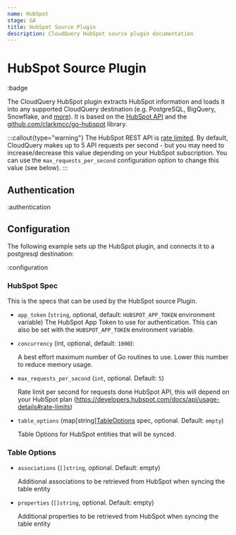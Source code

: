 ```yaml
---
name: HubSpot
stage: GA
title: HubSpot Source Plugin
description: CloudQuery HubSpot source plugin documentation
---
```


# HubSpot Source Plugin

:badge

The CloudQuery HubSpot plugin extracts HubSpot information and loads it into any supported CloudQuery destination (e.g. PostgreSQL, BigQuery, Snowflake, and [more](/docs/plugins/destinations/overview)). It is based on the [HubSpot API](https://developers.hubspot.com/docs/api/overview) and the [github.com/clarkmcc/go-hubspot](https://github.com/clarkmcc/go-hubspot) library.

:::callout{type="warning"}
The HubSpot REST API is [rate limited](https://developers.hubspot.com/docs/api/usage-details#rate-limits).
By default, CloudQuery makes up to 5 API requests per second - but you may need to increase/decrease this value depending on your HubSpot subscription.
You can use the `max_requests_per_second` configuration option to change this value (see below).
:::

## Authentication

:authentication

## Configuration

The following example sets up the HubSpot plugin, and connects it to a postgresql destination:

:configuration

### HubSpot Spec

This is the specs that can be used by the HubSpot source Plugin.

- `app_token` (`string`, optional, default: `HUBSPOT_APP_TOKEN` environment variable)
  The HubSpot App Token to use for authentication. This can also be set with the `HUBSPOT_APP_TOKEN` environment variable. 

- `concurrency` (int, optional, default: `1000`):

  A best effort maximum number of Go routines to use. Lower this number to reduce memory usage.

- `max_requests_per_second` (`int`, optional. Default: `5`)

  Rate limit per second for requests done HubSpot API, this will depend on your HubSpot plan (https://developers.hubspot.com/docs/api/usage-details#rate-limits)

- `table_options` (map[string][TableOptions](#table-options) spec, optional. Default: `empty`)

  Table Options for HubSpot entities that will be synced.

### Table Options

- `associations` (`[]string`, optional. Default: empty)

  Additional associations to be retrieved from HubSpot when syncing the table entity

- `properties` (`[]string`, optional. Default: empty)

  Additional properties to be retrieved from HubSpot when syncing the table entity
